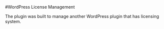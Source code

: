 #WordPress License Management

The plugin was built to manage another WordPress plugin that has licensing system.